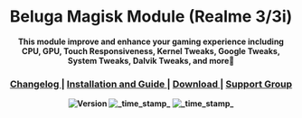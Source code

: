 <h1 align="center">Beluga Magisk Module (Realme 3/3i)</h1>


<div align="center">
  <strong>This module improve and enhance your gaming experience including CPU, GPU, Touch Responsiveness, Kernel Tweaks, Google Tweaks, System Tweaks, Dalvik Tweaks, and more🙂

<div align="center">
  <h3>
    <a href="https://github.com/AkasTKzume69/Beluga-Magisk-Module-Realme-3-3i/blob/master/changelog.md">
      Changelog
    </a>
    <span> | </span>
    <a href="https://github.com/AkasTKzume69/Beluga-Magisk-Module-Realme-3-3i/blob/master/installation.md">
      Installation and Guide
    </a>
    <span> | </span>
    <a href="https://sourceforge.net/projects/akastkzume-files/files/Beluga%20Magisk%20Module%20Realme%203-3i/">
      Download
    </a>
    <span> | </span>
    <a href="https://t.me/belugarealme3official">
      Support Group
    </a>
  </h3>
</div>

<div align="center">
  <!-- Version -->
    <img src="https://img.shields.io/badge/Version-3 Gen 1-blue.svg?longCache=true&style=popout-square"
      alt="Version" />
  <!-- Last Updated -->
    <img src="https://img.shields.io/badge/Updated-December 13, 2022-blue.svg?longCache=true&style=flat-square"
      alt="_time_stamp_" />
  <!-- Min Magisk -->
    <img src="https://img.shields.io/badge/Min Magisk-V23-red.svg?longCache=true&style=flat-square"
      alt="_time_stamp_" /></div>
